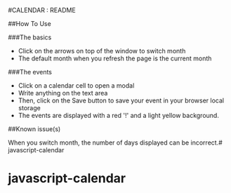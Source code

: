 #CALENDAR : README

##How To Use

###The basics
- Click on the arrows on top of the window to switch month
- The default month when you refresh the page is the current month

###The events
- Click on a calendar cell to open a modal
- Write anything on the text area
- Then, click on the Save button to save your event in your browser local storage
- The events are displayed with a red '!' and a light yellow background.

##Known issue(s)

When you switch month, the number of days displayed can be incorrect.# javascript-calendar
# javascript-calendar
